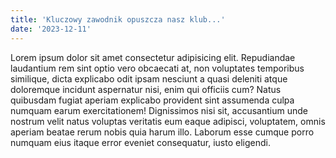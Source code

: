 ```yaml
---
title: 'Kluczowy zawodnik opuszcza nasz klub...'
date: '2023-12-11'
---
```


Lorem ipsum dolor sit amet consectetur adipisicing elit. Repudiandae laudantium rem sint optio vero obcaecati at, non voluptates temporibus similique, dicta explicabo odit ipsam nesciunt a quasi deleniti atque doloremque incidunt aspernatur nisi, enim qui officiis cum? Natus quibusdam fugiat aperiam explicabo provident sint assumenda culpa numquam earum exercitationem! Dignissimos nisi sit, accusantium unde nostrum velit natus voluptas veritatis eum eaque adipisci, voluptatem, omnis aperiam beatae rerum nobis quia harum illo. Laborum esse cumque porro numquam eius itaque error eveniet consequatur, iusto eligendi.
